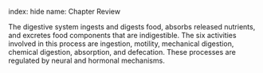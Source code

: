 index: hide
name: Chapter Review

The digestive system ingests and digests food, absorbs released nutrients, and excretes food components that are indigestible. The six activities involved in this process are ingestion, motility, mechanical digestion, chemical digestion, absorption, and defecation. These processes are regulated by neural and hormonal mechanisms.

